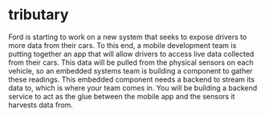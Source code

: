 # tributary
Ford is starting to work on a new system that seeks to expose drivers to more data from their cars. To this end, a mobile development team is putting together an app that will allow drivers to access live data collected from their cars. This data will be pulled from the physical sensors on each vehicle, so an embedded systems team is building a component to gather these readings. This embedded component needs a backend to stream its data to, which is where your team comes in. You will be building a backend service to act as the glue between the mobile app and the sensors it harvests data from.
